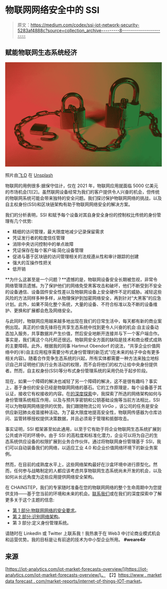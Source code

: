 # 物联网网络安全中的 SSI

> 原文：<https://medium.com/codex/ssi-iot-network-security-5283af4888c?source=collection_archive---------8----------------------->

## 赋能物联网生态系统经济

![](img/96078a3f5aef310d5abc178deedf482a.png)

照片由[飞:D](https://unsplash.com/@flyd2069?utm_source=medium&utm_medium=referral) 在 [Unsplash](https://unsplash.com?utm_source=medium&utm_medium=referral)

物联网的用例很多:据保守估计，仅在 2021 年，物联网应用就面临 5000 亿美元的市场机会[1][2]。虽然联网设备经常为我们的客户提供令人兴奋的机会，但传统的物联网系统可能会带来独特的安全问题。我们探讨保护物联网网络的挑战，以及自主权身份(SSI)和区块链架构有助于物联网网络安全的解决方案。

我们的分析表明，SSI 和赋予每个设备对其自身安全身份的控制权比传统的身份管理有几个优势:

*   精细的访问管理，最大限度地减少记录保留需求
*   凭证发行者的粒度信任管理
*   消除中央访问控制中的单点故障
*   凭证保存在每个客户端:简化设备管理
*   促进与基于区块链的访问管理相关的法规遵从性和审计跟踪的创建
*   强大的互操作性把关
*   低开销

**为什么这甚至是一个问题？**遗憾的是，物联网设备安全长期被忽视，非常令网络管理员遗憾。为了保护他们的网络免受黑客攻击和破坏，他们不断受到不安全的设备通信、设备固件安全性差以及物联网设备上安全硬件不足的威胁。减轻这些风险的方法同样多种多样，从物理保护到加密网络安全，再到针对“大黑客”的应急计划。此外，如果不简化整个系统，大量的设备、不符合标准以及不断的设备维护、更换和扩展都会危及网络安全。

与此同时，物联网应用越来越多地出现在我们的日常生活中，每天都有新的商业案例出现。真正的价值先锋将在共享生态系统中找到更令人兴奋的机会:自主设备动态加入服务，共享数据并产生价值，然后安全地断开连接并与下一个客户端合作。事实是，我们离这个乌托邦还很远。物联网安全方面的缺陷是技术和商业模式成熟的主要障碍。此外，根据我的同事 Hartmut Obendorf 的说法，“共享企业价值网络中的(半)自主应用程序需要分布式身份管理的新范式”(在未来的帖子中会有更多相关内容)。随着合作竞争生态系统的兴起，所有实体都需要一种方法来独立地标识自己并证明他们执行业务活动的权限，而不会将他们的权力让给中央身份提供者。然而，自主权身份(SSI)等分布式身份管理系统的采用仍处于起步阶段。

现在，如果一个障碍的解决也减轻了另一个障碍的解决，这不是很有趣吗？事实上，基于身份的安全已经是物联网网络的基石。它的工作原理是，每个设备基于其认证，接收它有权接收的内容。在[的深度探索](/p/b6523a607fbe)中，我探索了所选的网络架构如何与身份管理系统相互作用，以及与预共享密钥和公钥基础设施等当前方法相比，SSI 可以为物联网网络提供的优势。我们跟随物流公司 *VirGo* ，该公司的任务是安全供应新冠肺炎疫苗接种活动。为了最大限度地提高安全性，物联网传感器为仓库访问、监管转移授权提供决策数据，并且必须易于管理和抵御攻击。

事实证明，SSI 框架甚至如此通用，以至于它有助于将企业物联网生态系统扩展到公共或许可的环境中。由于 SSI 的高粒度和标准化潜力，企业可以将为自己的生态系统供应设备的权限扩展到业务合作伙伴。通过将物联网身份管理基于 SSI，我们可以自动装备我们的网络，以适应工业 4.0 和企业价值网络环境下的新业务案例。

然而，在目前的成熟度水平上，这些网络架构最好在沙盒环境中进行原型化。然而，任何参与战略制定的人都应该考虑共享物联网生态系统尚未开发的机会，以及如何从长远角度为这些应用提供网络安全架构。

在 CHAINSTEP，我们的专家随时准备在您的物联网网络的整个生命周期中为您提供支持——基于您当前的环境和未来的机会。[联系我们](https://www.chainstep.com/)或在我们的深度探索中了解更多关于这个主题的信息:

*   [第 1 部分:物联网网络的安全要求](/p/b6523a607fbe)。
*   [第 2 部分:识别网络架构](/p/1b5e8e49605d)。
*   第 3 部分:定义身份管理系统。

请随时在 LinkedIn 或 Twitter 上联系我！我热衷于在 Web3 中讨论商业模式机会和运营优势。我的目标是让有前途的技术为中小型企业所用。 **#weare4ir**

## 来源

[https://iot-analytics.com/iot-market-forecasts-overview/](https://iot-analytics.com/iot-market-forecasts-overview/)。
【2】[https://www . market data forecast . com/market-reports/internet-of-things-IOT-market](https://www.marketdataforecast.com/market-reports/internet-of-things-iot-market)。